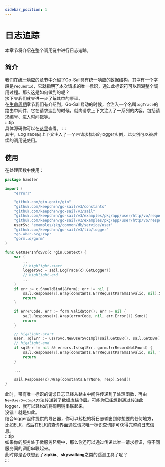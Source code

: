 ```yaml
---
sidebar_position: 1
---
```


# 日志追踪  
本章节将介绍在整个调用链中进行日志追踪。  
## 简介  
我们在[统一响应](../concepts/http-toolkit.md#统一响应)的章节中介绍了Go-Sail具有统一响应的数据结构，其中有一个字段是`requestId`，它就指明了本次请求的唯一标识，通过此标识符可以回溯整个调用过程。那么这是如何做到的呢？  
接下来我们就来进一步了解其中的原理。  
在[生命周期](../concepts/lifecycle.md)章节我们有介绍到，Go-Sail启动的时候，会注入一个名叫`LogTrace`的路由中间件，它在请求达到的时候，就向请求上下文注入了一系列的内容。包括请求编号、进入时间戳等。  
:::tip  
具体源码你可以在[这里](https://github.com/keepchen/go-sail/blob/main/http/middleware/logtrace.go)查看。
:::  
其中，LogTrace向上下文注入了一个带请求标识的logger实例，此实例可以被后续的调用链使用。  
## 使用  
在处理函数中使用：  
```go title="examples/pkg/app/user/handler/userinfo.go" showLineNumbers  
package handler

import (
    "errors"

    "github.com/gin-gonic/gin"
    "github.com/keepchen/go-sail/v3/constants"
    "github.com/keepchen/go-sail/v3/sail"
    "github.com/keepchen/go-sail/v3/examples/pkg/app/user/http/vo/request"
    "github.com/keepchen/go-sail/v3/examples/pkg/app/user/http/vo/response"
    userSvc "examples/pkg/common/db/service/user"
    "github.com/keepchen/go-sail/v3/lib/logger"
    "go.uber.org/zap"
    "gorm.io/gorm"
)

func GetUserInfoSvc(c *gin.Context) {
    var (
        ...
        // highlight-start
        loggerSvc = sail.LogTrace(c).GetLogger()
        // highlight-end
        ...
    )
    if err := c.ShouldBind(&form); err != nil {
        sail.Response(c).Wrap(constants.ErrRequestParamsInvalid, nil).Send()
        return
    }

    if errorCode, err := form.Validator(); err != nil {
        sail.Response(c).Wrap(errorCode, nil, err.Error()).Send()
        return
    }

    // highlight-start
    user, sqlErr := userSvc.NewUserSvcImpl(sail.GetDBR(), sail.GetDBW(), loggerSvc).GetUser(form.UserID)
    // highlight-end
    if sqlErr != nil && errors.Is(sqlErr, gorm.ErrRecordNotFound) {
        sail.Response(c).Wrap(constants.ErrRequestParamsInvalid, nil, "user not found").Send()
        return
    }

    ...

    sail.Response(c).Wrap(constants.ErrNone, resp).Send()
}
```  
此时，带有唯一标识的请求日志已经从路由中间件传递到了处理函数，再由`NewUserSvcImpl`方法传递到了数据库操作层。可能你已经想到通过传递此logger，就可以轻松的将调用链串联起来。  
没错！就是如此。  
结合logger组件提供的导出器，你可以轻松的将日志输出到你想要的任何地方，比如ELK，然后在ELK的查询界面通过请求唯一标识查询即可获得完整的日志信息。  
:::tip  
如果你的服务处于微服务环境中，那么你还可以通过传递此唯一请求标识，将不同服务间的调用串联起来。  
此时你是否联想到了**zipkin**、**skywalking**之类的遥测工具了呢？  
:::